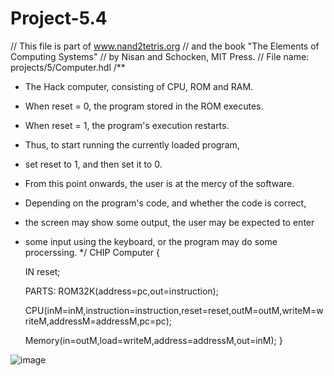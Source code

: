 # Project-5.4

// This file is part of www.nand2tetris.org
// and the book "The Elements of Computing Systems"
// by Nisan and Schocken, MIT Press.
// File name: projects/5/Computer.hdl
/**
 * The Hack computer, consisting of CPU, ROM and RAM.
 * When reset = 0, the program stored in the ROM executes.
 * When reset = 1, the program's execution restarts. 
 * Thus, to start running the currently loaded program,
 * set reset to 1, and then set it to 0. 
 * From this point onwards, the user is at the mercy of the software.
 * Depending on the program's code, and whether the code is correct,
 * the screen may show some output, the user may be expected to enter
 * some input using the keyboard, or the program may do some procerssing. 
 */
CHIP Computer {

    IN reset;

    PARTS:
    ROM32K(address=pc,out=instruction);

	CPU(inM=inM,instruction=instruction,reset=reset,outM=outM,writeM=writeM,addressM=addressM,pc=pc);

	Memory(in=outM,load=writeM,address=addressM,out=inM);
}


![image](https://github.com/user-attachments/assets/7e202dd2-8908-4ea4-a464-15351199694d)


